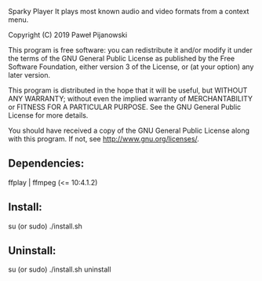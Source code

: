 Sparky Player
It plays most known audio and video formats from a context menu.

Copyright (C) 2019 Paweł Pijanowski

This program is free software: you can redistribute it and/or modify
it under the terms of the GNU General Public License as published by
the Free Software Foundation, either version 3 of the License, or
(at your option) any later version.

This program is distributed in the hope that it will be useful,
but WITHOUT ANY WARRANTY; without even the implied warranty of
MERCHANTABILITY or FITNESS FOR A PARTICULAR PURPOSE.  See the
GNU General Public License for more details.

You should have received a copy of the GNU General Public License
along with this program.  If not, see <http://www.gnu.org/licenses/>.

Dependencies:
-------------
ffplay | ffmpeg (<= 10:4.1.2)

Install:
-------------
su (or sudo) 
./install.sh

Uninstall:
-------------
su (or sudo)
./install.sh uninstall
